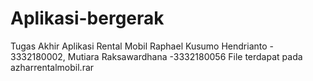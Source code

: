 # Aplikasi-bergerak
Tugas Akhir Aplikasi Rental Mobil
Raphael Kusumo Hendrianto - 3332180002,
Mutiara Raksawardhana -3332180056
 File terdapat pada 
azharrentalmobil.rar
